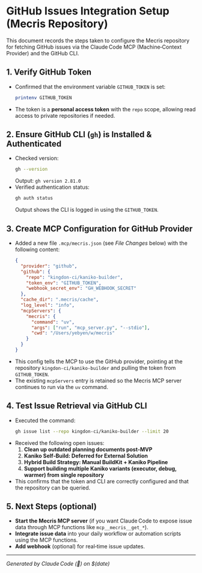 # GitHub Issues Integration Setup (Mecris Repository)

This document records the steps taken to configure the Mecris repository for fetching GitHub issues via the Claude Code MCP (Machine‑Context Provider) and the GitHub CLI.

## 1. Verify GitHub Token
- Confirmed that the environment variable `GITHUB_TOKEN` is set:
  ```bash
  printenv GITHUB_TOKEN
  ```
- The token is a **personal access token** with the `repo` scope, allowing read access to private repositories if needed.

## 2. Ensure GitHub CLI (`gh`) is Installed & Authenticated
- Checked version:
  ```bash
  gh --version
  ```
  Output: `gh version 2.81.0`
- Verified authentication status:
  ```bash
  gh auth status
  ```
  Output shows the CLI is logged in using the `GITHUB_TOKEN`.

## 3. Create MCP Configuration for GitHub Provider
- Added a new file `.mcp/mecris.json` (see *File Changes* below) with the following content:
  ```json
  {
    "provider": "github",
    "github": {
      "repo": "kingdon-ci/kaniko-builder",
      "token_env": "GITHUB_TOKEN",
      "webhook_secret_env": "GH_WEBHOOK_SECRET"
    },
    "cache_dir": ".mecris/cache",
    "log_level": "info",
    "mcpServers": {
      "mecris": {
        "command": "uv",
        "args": ["run", "mcp_server.py", "--stdio"],
        "cwd": "/Users/yebyen/w/mecris"
      }
    }
  }
  ```
- This config tells the MCP to use the GitHub provider, pointing at the repository `kingdon-ci/kaniko-builder` and pulling the token from `GITHUB_TOKEN`.
- The existing `mcpServers` entry is retained so the Mecris MCP server continues to run via the `uv` command.

## 4. Test Issue Retrieval via GitHub CLI
- Executed the command:
  ```bash
  gh issue list --repo kingdon-ci/kaniko-builder --limit 20
  ```
- Received the following open issues:
  1. **Clean up outdated planning documents post‑MVP**
  2. **Kaniko Self‑Build: Deferred for External Solution**
  3. **Hybrid Build Strategy: Manual BuildKit + Kaniko Pipeline**
  4. **Support building multiple Kaniko variants (executor, debug, warmer) from single repository**
- This confirms that the token and CLI are correctly configured and that the repository can be queried.

## 5. Next Steps (optional)
- **Start the Mecris MCP server** (if you want Claude Code to expose issue data through MCP functions like `mcp__mecris__get_*`).
- **Integrate issue data** into your daily workflow or automation scripts using the MCP functions.
- **Add webhook** (optional) for real‑time issue updates.

---
*Generated by Claude Code (🦾) on $(date)*